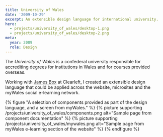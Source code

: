 ```yaml
---
title: University of Wales
date: '2009-10-29'
excerpt: An extensible design language for international university.
hero:
  - projects/university_of_wales/desktop-1.png
  - projects/university_of_wales/desktop-2.png
meta:
  year: 2009
  role: Design
---
```

The _University of Wales_ is a confederal university responsible for accrediting degrees for institutions in Wales and for courses provided overseas.

Working with [James Box][1] at Clearleft, I created an extensible design language that could be applied across the website, microsites and the myWales social e-learning network.

{% figure "A selection of components provided as part of the design language, and a screen from myWales." %}
{% picture supporting /projects/university_of_wales/components.png alt="Sample page from component documentation" %}
{% picture supporting /projects/university_of_wales/mywales.png alt="Sample page from myWales e-learning section of the website" %}
{% endfigure %}

[1]: http://clearleft.com/is/james-box/
